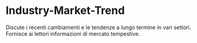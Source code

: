 # Industry-Market-Trend
Discute i recenti cambiamenti e le tendenze a lungo termine in vari settori. Fornisce ai lettori informazioni di mercato tempestive.
